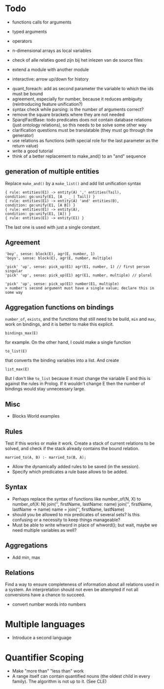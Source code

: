 # Todo

- functions calls for arguments
- typed arguments
- operators
- n-dimensional arrays as local variables

- check of alle relaties goed zijn bij het inlezen van de source files
- extend a module with another module
- interactive: arrow up/down for history

* quant_foreach: add as second parameter the variable to which the ids must be bound 
* agreement, especially for number, because it reduces ambiguity (reintroducing feature unification?)
* syntax check while parsing: is the number of arguments correct?
* remove the square brackets where they are not needed
* SparqlFactBase: todo predicates does not contain database relations (just ontology relations), so this needs to be solve some other way
* clarification questions must be translatable (they must go through the generator)
* use relations as functions (with special role for the last parameter as the return value)
* write a good tutorial
* think of a better replacement to make_and() to an "and" sequence 
   
## generation of multiple entities

Replace `make_and()` by a `make_list()` and add list unification syntax

    { rule: entities(E1) -> entity(A) ',' entities(Tail),                         condition: go:unify(E1, [A _ _ | Tail]) }
    { rule: entities(E1) -> entity(A) 'and' entities(B),                          condition: go:unify(E1, [A B]) }
    { rule: entities(E1) -> entity(A),                                            condition: go:unify(E1, [A]) }
    { rule: entities(E1) -> entity(E1) }    

The last one is used with just a single constant.

## Agreement

    'boy', sense: block(E), agr(E, number, 1)
    'boys', sense: block(E), agr(E, number, multiple)
    
    'pick' 'up', sense: pick_up(E1) agr(E1, number, 1) // first person singular
    'pick' 'up', sense: pick_up(E1) agr(E1, number, multiple) // plural
    
    'pick' 'up', sense: pick_up(E1) number(E1, multiple)
    > number's second argument must have a single value; declare this in some way

## Aggregation functions on bindings

`number_of`, `exists`, and the functions that still need to be build, `min` and `max`, work on bindings, and it is better to make this explicit.

    bindings_max(E)
    
for example. On the other hand, I could make a single function

    to_list(E)
    
that converts the binding variables into a list. And create

    list_max(E)
    
But I don't like `to_list` because it must change the variable E and this is against the rules in Prolog. If it wouldn't change E then the number of bindings would stay unnecessary large.            

## Misc

* Blocks World examples

## Rules

Test if this works or make it work. Create a stack of current relations to be solved, and check if the stack already contains the bound relation.

    married_to(A, B) :- married_to(B, A);
    
* Allow the dynamically added rules to be saved (in the session).
* Specify which predicates a rule base allows to be added.    

## Syntax

- Perhaps replace the syntax of functions like number_of(N, X) to
    number_of(X: N)
    join('', firstName, lastName: name)
    join('', firstName, lastName -> name)
    name = join('', firstName, lastName)
- should you be allowed to mix predicates of several sets? Is this confusing or a necessity to keep things manageable?
- Must be able to write whword in place of whword(); but wait, maybe we need multiple variables as well?

## Aggregations

- Add min, max

## Relations

Find a way to ensure completeness of information about all relations used in a system. An interpretation should not even be attempted if not all conversions have a chance to succeed.

* convert number words into numbers

# Multiple languages

- Introduce a second language

# Quantifier Scoping

- Make "more than" "less than" work
- A range itself can contain quantified nouns (the oldest child in every family). The algorithm is not up to it. (See CLE)

